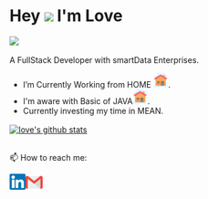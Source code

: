 # Hey <img src="https://github.com/piyushP7pravin/piyushP7pravin/blob/master/Hi.gif" width="29px">  I'm Love
![](https://komarev.com/ghpvc/?username=lovetyagi-17&color=blueviolet&style=flat-square&label=PROFILE+VIEWS)

A FullStack Developer with smartData Enterprises.

-  I’m Currently Working from HOME <img src="https://github.com/lovetyagi-17/lovetyagi-17/blob/master/Home.svg" width="26px">.
-  I'm aware with Basic of JAVA<img src="https://github.com/lovetyagi-17/lovetyagi-17/blob/master/Home.svg" width="26px">.
-  Currently investing my time in MEAN.

<a href="https://github.com/lovetyagi-17/github-readme-stats">
  <img align="center" src="https://github-readme-stats.vercel.app/api?username=lovetyagi-17&show_icons=true&theme=radical&line_height=27" alt="love's github stats" />
</a>
<br>
<br>
 
📫 How to reach me: 
 
 <a href="https://www.linkedin.com/in/love-tyagi-b4a487150/">
   <img align="left" alt="Love Tyagi | Linkedin" width="28px" src="https://github.com/lovetyagi-17/lovetyagi-17/blob/master/Linkedin.svg" />
  </a>

 <a href="mailto:ltyagi58@gmail.com">
 <img align="left" alt="Love Tyagi | Gmail" width="30px" src="https://github.com/lovetyagi-17/lovetyagi-17/blob/master/Gmail.svg" />
  </a>
<br>
<br>
<br>
<!--
Visitor count
<p align="left" style=bold> 
  <br>
  <img src="https://profile-counter.glitch.me/lovetyagi-17/count.svg" />
</p>
 -->
